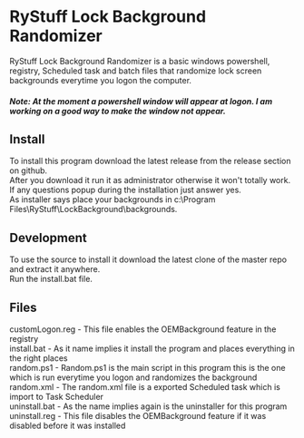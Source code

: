 RyStuff Lock Background Randomizer
==================================
RyStuff Lock Background Randomizer is a basic windows powershell, registry, Scheduled task and batch files that randomize lock screen backgrounds everytime you logon the computer.

<h5><b>Note: </b>At the moment a powershell window will appear at logon. I am working on a good way to make the window not appear.</h5>

Install
-------
To install this program download the latest release from the release section on github.  
After you download it run it as administrator otherwise it won't totally work.  
If any questions popup during the installation just answer yes.  
As installer says place your backgrounds in c:\Program Files\RyStuff\LockBackground\backgrounds.  

Development
-----------
To use the source to install it download the latest clone of the master repo and extract it anywhere.  
Run the install.bat file.  

Files
-----
customLogon.reg - This file enables the OEMBackground feature in the registry  
install.bat - As it name implies it install the program and places everything in the right places  
random.ps1 - Random.ps1 is the main script in this program this is the one which is run everytime you logon and randomizes the background  
random.xml - The random.xml file is a exported Scheduled task which is import to Task Scheduler  
uninstall.bat - As the name implies again is the uninstaller for this program  
uninstall.reg - This file disables the OEMBackground feature if it was disabled before it was installed  
